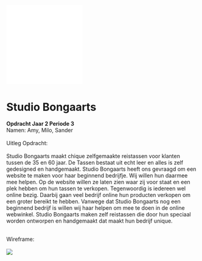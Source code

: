 <img src="studiobongaartslogo.png" width="200"> <!--Logo--> 

# Studio Bongaarts
**Opdracht Jaar 2 Periode 3**<br>
Namen: Amy, Milo, Sander
<br><br>
Uitleg Opdracht:<br><br>
Studio Bongaarts maakt chique zelfgemaakte reistassen voor klanten tussen de 35 en 60 jaar. De Tassen bestaat uit echt leer en alles is zelf gedesigned en handgemaakt.
Studio Bongaarts heeft ons gevraagd om een website te maken voor haar beginnend bedrijfje. Wij willen hun  daarmee mee helpen. Op de website willen ze laten zien waar zij voor staat en een plek hebben om hun  tassen te verkopen. Tegenwoordig is iedereen wel online bezig. Daarbij gaan veel bedrijf online hun producten verkopen om een groter bereikt te hebben.
Vanwege dat Studio Bongaarts nog een beginnend bedrijf is willen wij haar helpen om mee te doen in de online webwinkel. 
Studio Bongaarts maken zelf reistassen die door hun speciaal worden ontworpen en handgemaakt dat maakt hun bedrijf unique.

<br>
Wireframe: 
<br><br>
<img src="wireframe.png"> <!--Wireframe-->